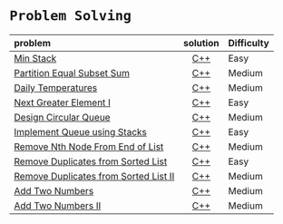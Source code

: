 # **`Problem Solving`**







|            problem                                      |                  solution                                                           | Difficulty    |
| :----------------------------------------------------   |                                         :--------:                                  | ------------  |
| [Min Stack](https://leetcode.com/problems/min-stack/)   | [C++ ](https://github.com/shehab-ashraf/Problem_Solving/blob/master/Min%20Stack.cpp)| Easy          |
| [Partition Equal Subset Sum](https://leetcode.com/problems/partition-equal-subset-sum/)  | [C++](https://github.com/shehab-ashraf/Problem_Solving/blob/master/Partition%20Equal%20Subset%20Sum.cpp)| Medium  |
| [Daily Temperatures](https://leetcode.com/problems/daily-temperatures/) | [C++](https://github.com/shehab-ashraf/Problem_Solving/blob/master/Daily%20Temperatures.cpp) | Medium |
| [Next Greater Element I](https://leetcode.com/problems/next-greater-element-i/) | [C++](https://github.com/shehab-ashraf/Problem_Solving/blob/master/Next%20Greater%20Element%20I.cpp) | Easy |
| [Design Circular Queue](https://leetcode.com/problems/design-circular-queue/) | [C++](https://github.com/shehab-ashraf/Problem_Solving/blob/master/Solutions/Design%20Circular%20Queue.cpp) | Medium |
| [Implement Queue using Stacks](https://leetcode.com/problems/implement-queue-using-stacks/) | [C++](https://github.com/shehab-ashraf/Problem_Solving/blob/master/Solutions/Implement%20Queue%20using%20Stacks.cpp) | Easy |
| [Remove Nth Node From End of List](https://leetcode.com/problems/remove-nth-node-from-end-of-list/) | [C++](https://github.com/shehab-ashraf/Problem_Solving/blob/master/Solutions/Remove%20Nth%20Node%20From%20End%20of%20List.cpp) |Medium|
|[Remove Duplicates from Sorted List](https://leetcode.com/problems/remove-duplicates-from-sorted-list) | [C++](https://github.com/shehab-ashraf/Problem_Solving/blob/master/Solutions/Remove%20Duplicates%20from%20Sorted%20List.cpp) |Easy|
|[Remove Duplicates from Sorted List II](https://leetcode.com/problems/remove-duplicates-from-sorted-list-ii/) | [C++](https://github.com/shehab-ashraf/Problem_Solving/blob/master/Solutions/Remove%20Duplicates%20from%20Sorted%20List%20II.cpp) |Medium|
| [Add Two Numbers](https://leetcode.com/problems/add-two-numbers/) | [C++](https://github.com/shehab-ashraf/Problem_Solving/blob/master/Solutions/Add%20Two%20Numbers.cpp) | Medium|
| [Add Two Numbers II](https://leetcode.com/problems/add-two-numbers-ii/) | [C++](https://github.com/shehab-ashraf/Problem_Solving/blob/master/Solutions/Add%20Two%20Numbers%20II.cpp) | Medium|

